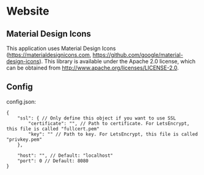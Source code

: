 # Website

## Material Design Icons

This application uses Material Design Icons (https://materialdesignicons.com, https://github.com/google/material-design-icons). This library is available under the Apache 2.0 license, which can be obtained from http://www.apache.org/licenses/LICENSE-2.0.

## Config

config.json:

```jsonc
{
    "ssl": { // Only define this object if you want to use SSL
        "certificate": "", // Path to certificate. For LetsEncrypt, this file is called "fullcert.pem"
        "key": "" // Path to key. For LetsEncrypt, this file is called "privkey.pem"
    },

    "host": "", // Default: "localhost"
    "port": 0 // Default: 8080
}
```